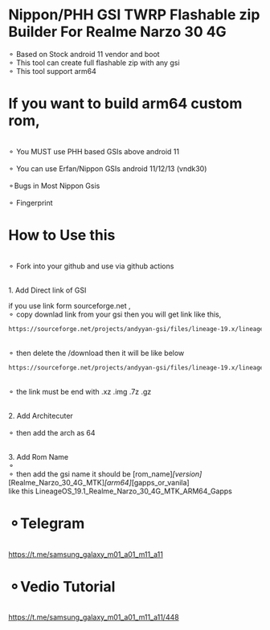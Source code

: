 # Nippon/PHH GSI TWRP Flashable zip Builder For Realme Narzo 30 4G 

⚬ Based on Stock android 11 vendor and boot 
<br>⚬ This tool can create full flashable zip with any gsi</br>
⚬ This tool support arm64 

# If you want to build arm64 custom rom, 

<br>⚬ You MUST use PHH based GSIs above android 11</br>
<br>⚬ You can use Erfan/Nippon GSIs android 11/12/13 (vndk30)</br>
<br>⚬Bugs in Most Nippon Gsis</br>
<br>⚬ Fingerprint</br>

# How to Use this

<br>⚬ Fork into your github and use via github actions</br>

<br>1. Add Direct link of GSI</br>

if you use link form sourceforge.net ,
<br>⚬ copy downlad link from your gsi then you will get link like this,</br>
 ```sh
https://sourceforge.net/projects/andyyan-gsi/files/lineage-19.x/lineage-19.1-20230715-UNOFFICIAL-arm64_bgN.img.xz/download
 ```
<br>⚬ then delete the /download then it will be like below</br>
 ```sh
https://sourceforge.net/projects/andyyan-gsi/files/lineage-19.x/lineage-19.1-20230715-UNOFFICIAL-arm64_bgN.img.xz
 ```
<br>⚬ the link must be end with .xz .img .7z .gz</br>

<br>2. Add Architecuter</br>
<br>⚬ then add the arch as 64</br>

<br>3. Add Rom Name<br>⚬
<br>⚬ then add the gsi name it should be [rom_name]_[version]_[Realme_Narzo_30_4G_MTK]_[arm64]_[gapps_or_vanila]<br>
like this LineageOS_19.1_Realme_Narzo_30_4G_MTK_ARM64_Gapps


# ⚬Telegram
<br>https://t.me/samsung_galaxy_m01_a01_m11_a11<br>

# ⚬Vedio Tutorial
<br>https://t.me/samsung_galaxy_m01_a01_m11_a11/448<br>
